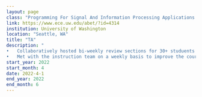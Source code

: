 ```yaml
---
layout: page
class: "Programming For Signal And Information Processing Applications (E E 241)"
link: https://www.ece.uw.edu/abet/?id=4314
institution: University of Washington
location: "Seattle, WA"
title: "TA"
description: "
•   Collaboratively hosted bi-weekly review sections for 30+ studuents answering on Python programming with application on image, audio, and graph data.<br/>
•	Met with the instruction team on a weekly basis to improve the course materials and teaching methods.<br/>"
start_year: 2022
start_month: 4
date: 2022-4-1
end_year: 2022
end_month: 6
---
```

